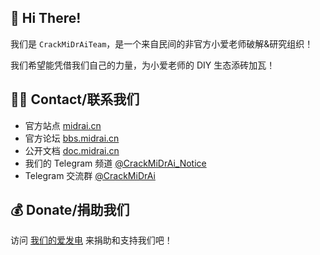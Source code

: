 ## 👋 Hi There!

我们是 `CrackMiDrAiTeam`，是一个来自民间的非官方小爱老师破解&研究组织！

我们希望能凭借我们自己的力量，为小爱老师的 DIY 生态添砖加瓦！

## 🙋‍♂️ Contact/联系我们

* 官方站点 [midrai.cn](https://midrai.cn)
* 官方论坛 [bbs.midrai.cn](https://bbs.midrai.cn)
* 公开文档 [doc.midrai.cn](https://doc.midrai.cn)
* 我们的 Telegram 频道 [@CrackMiDrAi_Notice](https://t.me/CrackMiDrAi_Notice)
* Telegram 交流群 [@CrackMiDrAi](https://t.me/CrackMiDrAi)

## 💰 Donate/捐助我们

访问 [我们的爱发电](https://donate.midrai.cn) 来捐助和支持我们吧！
